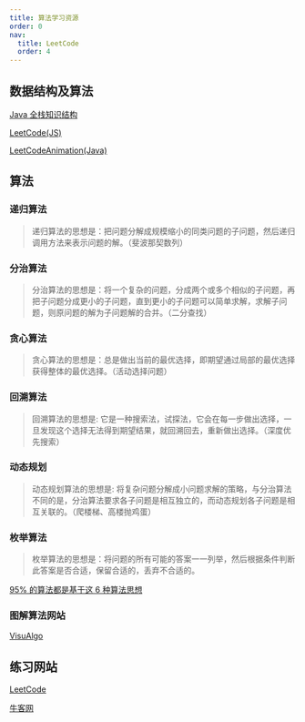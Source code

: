 ```yaml
---
title: 算法学习资源
order: 0
nav:
  title: LeetCode
  order: 4
---
```


## 数据结构及算法

[Java 全栈知识结构](https://www.pdai.tech/md/algorithm/alg-basic-overview.html)

[LeetCode(JS)](https://github.com/azl397985856/leetcode)

[LeetCodeAnimation(Java)](https://github.com/MisterBooo/LeetCodeAnimation)

## 算法

### 递归算法

> 递归算法的思想是：把问题分解成规模缩小的同类问题的子问题，然后递归调用方法来表示问题的解。（斐波那契数列）

### 分治算法

> 分治算法的思想是：将一个复杂的问题，分成两个或多个相似的子问题，再把子问题分成更小的子问题，直到更小的子问题可以简单求解，求解子问题，则原问题的解为子问题解的合并。（二分查找）

### 贪心算法

> 贪心算法的思想是：总是做出当前的最优选择，即期望通过局部的最优选择获得整体的最优选择。（活动选择问题）

### 回溯算法

> 回溯算法的思想是: 它是一种搜索法，试探法，它会在每一步做出选择，一旦发现这个选择无法得到期望结果，就回溯回去，重新做出选择。（深度优先搜索）

### 动态规划

> 动态规划算法的思想是: 将复杂问题分解成小问题求解的策略，与分治算法不同的是，分治算法要求各子问题是相互独立的，而动态规划各子问题是相互关联的。（爬楼梯、高楼抛鸡蛋）

### 枚举算法

> 枚举算法的思想是：将问题的所有可能的答案一一列举，然后根据条件判断此答案是否合适，保留合适的，丢弃不合适的。

[95% 的算法都是基于这 6 种算法思想](https://zhuanlan.zhihu.com/p/428479862)

### 图解算法网站

[VisuAlgo](https://visualgo.net/zh)

## 练习网站

[LeetCode](https://leetcode-cn.com/)

[牛客网](https://www.nowcoder.com/)
